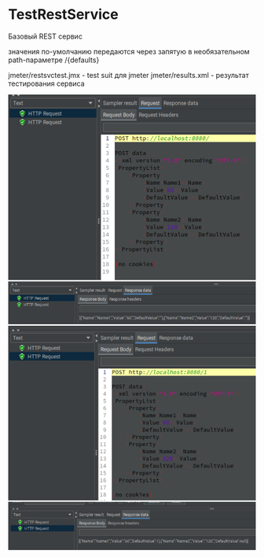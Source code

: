 # TestRestService

Базовый REST сервис

значения по-умолчанию передаются через запятую в необязательном path-параметре 
/{defaults}

jmeter/restsvctest.jmx - test suit для jmeter
jmeter/results.xml - результат тестирования сервиса

![запрос 1](jmeter/t1.png)
![ответ 1](jmeter/t2.png)
![запрос 2](jmeter/t3.png)
![ответ 2](jmeter/t4.png)

